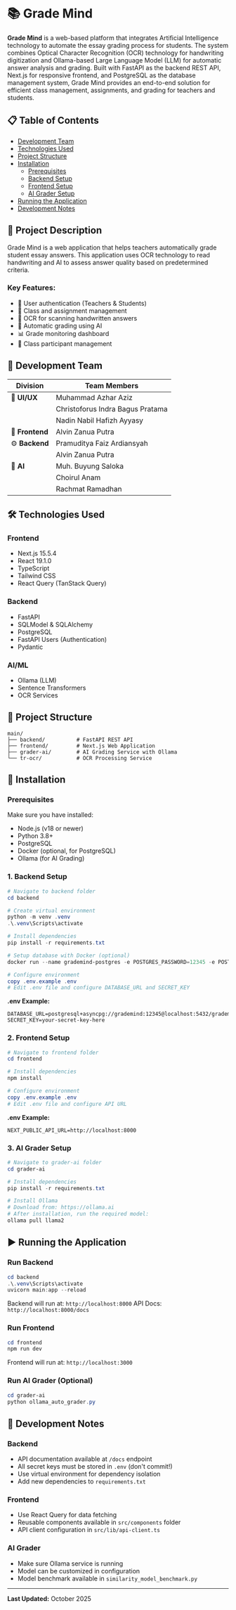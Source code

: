 # 📚 Grade Mind

**Grade Mind** is a web-based platform that integrates Artificial Intelligence technology to automate the essay grading process for students. The system combines Optical Character Recognition (OCR) technology for handwriting digitization and Ollama-based Large Language Model (LLM) for automatic answer analysis and grading. Built with FastAPI as the backend REST API, Next.js for responsive frontend, and PostgreSQL as the database management system, Grade Mind provides an end-to-end solution for efficient class management, assignments, and grading for teachers and students.

## 📋 Table of Contents

- [Development Team](#-development-team)
- [Technologies Used](#-technologies-used)
- [Project Structure](#-project-structure)
- [Installation](#-installation)
  - [Prerequisites](#prerequisites)
  - [Backend Setup](#1-backend-setup)
  - [Frontend Setup](#2-frontend-setup)
  - [AI Grader Setup](#3-ai-grader-setup)
- [Running the Application](#️-running-the-application)
- [Development Notes](#-development-notes)

## 📖 Project Description

Grade Mind is a web application that helps teachers automatically grade student essay answers. This application uses OCR technology to read handwriting and AI to assess answer quality based on predetermined criteria.

### Key Features:

- 🔐 User authentication (Teachers & Students)
- 📝 Class and assignment management
- 📸 OCR for scanning handwritten answers
- 🤖 Automatic grading using AI
- 📊 Grade monitoring dashboard
- 👥 Class participant management

## 👥 Development Team

| Division        | Team Members                     | 
| --------------- | -------------------------------- |
| 🎨 **UI/UX**    | Muhammad Azhar Aziz              |
|                 | Christoforus Indra Bagus Pratama |
|                 | Nadin Nabil Hafizh Ayyasy        |
| 🎨 **Frontend** | Alvin Zanua Putra                |
| ⚙️ **Backend**  | Pramuditya Faiz Ardiansyah       |
|                 | Alvin Zanua Putra                |
| 🤖 **AI**       | Muh. Buyung Saloka               |
|                 | Choirul Anam                     |
|                 | Rachmat Ramadhan                |

## 🛠 Technologies Used

### Frontend

- Next.js 15.5.4
- React 19.1.0
- TypeScript
- Tailwind CSS
- React Query (TanStack Query)

### Backend

- FastAPI
- SQLModel & SQLAlchemy
- PostgreSQL
- FastAPI Users (Authentication)
- Pydantic

### AI/ML

- Ollama (LLM)
- Sentence Transformers
- OCR Services

## 📁 Project Structure

```
main/
├── backend/          # FastAPI REST API
├── frontend/         # Next.js Web Application
├── grader-ai/        # AI Grading Service with Ollama
└── tr-ocr/           # OCR Processing Service
```

## 🚀 Installation

### Prerequisites

Make sure you have installed:

- Node.js (v18 or newer)
- Python 3.8+
- PostgreSQL
- Docker (optional, for PostgreSQL)
- Ollama (for AI Grading)

### 1. Backend Setup

```powershell
# Navigate to backend folder
cd backend

# Create virtual environment
python -m venv .venv
.\.venv\Scripts\activate

# Install dependencies
pip install -r requirements.txt

# Setup database with Docker (optional)
docker run --name grademind-postgres -e POSTGRES_PASSWORD=12345 -e POSTGRES_USER=grademind -e POSTGRES_DB=grademind_db -p 5432:5432 -d postgres

# Configure environment
copy .env.example .env
# Edit .env file and configure DATABASE_URL and SECRET_KEY
```

**.env Example:**

```env
DATABASE_URL=postgresql+asyncpg://grademind:12345@localhost:5432/grademind_db
SECRET_KEY=your-secret-key-here
```

### 2. Frontend Setup

```powershell
# Navigate to frontend folder
cd frontend

# Install dependencies
npm install

# Configure environment
copy .env.example .env
# Edit .env file and configure API URL
```

**.env Example:**

```env
NEXT_PUBLIC_API_URL=http://localhost:8000
```

### 3. AI Grader Setup

```powershell
# Navigate to grader-ai folder
cd grader-ai

# Install dependencies
pip install -r requirements.txt

# Install Ollama
# Download from: https://ollama.ai
# After installation, run the required model:
ollama pull llama2
```

## ▶️ Running the Application

### Run Backend

```powershell
cd backend
.\.venv\Scripts\activate
uvicorn main:app --reload
```

Backend will run at: `http://localhost:8000`
API Docs: `http://localhost:8000/docs`

### Run Frontend

```powershell
cd frontend
npm run dev
```

Frontend will run at: `http://localhost:3000`

### Run AI Grader (Optional)

```powershell
cd grader-ai
python ollama_auto_grader.py
```

## 📝 Development Notes

### Backend

- API documentation available at `/docs` endpoint
- All secret keys must be stored in `.env` (don't commit!)
- Use virtual environment for dependency isolation
- Add new dependencies to `requirements.txt`

### Frontend

- Use React Query for data fetching
- Reusable components available in `src/components` folder
- API client configuration in `src/lib/api-client.ts`

### AI Grader

- Make sure Ollama service is running
- Model can be customized in configuration
- Model benchmark available in `similarity_model_benchmark.py`

---

**Last Updated:** October 2025
